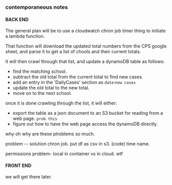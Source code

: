 ### contemporaneous notes


#### BACK END
The general plan will be to use a cloudwatch chron job timer thing to initiate a lambda function. 

That function will download the updated total numbers from the CPS google sheet, and parse it to get a list of chools and their current totals. 

It will then crawl through that list, and update a dynamoDB table as follows:
- find the matching school. 
- subtract the old total from the current total to find new cases. 
- add an entry in the 'DailyCases' section as `date`:`new cases`
- update the old total to the new total. 
- move on to the next school. 

once it is done crawling through the list, it will either:
- export the table as a json document to an S3 bucket for reading from a web page. `prob this`
- figure out how to have the web page access the dynamoDB directly. 



why oh why are these plroblems so much. 

problem -- solution
chron job. 
put df as csv in s3. (code)
time name. 

permissions problem- local in container vs in cloud. wtf


#### FRONT END

we will get there later. 